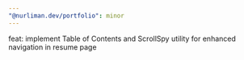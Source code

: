 ```yaml
---
"@nurliman.dev/portfolio": minor
---
```


feat: implement Table of Contents and ScrollSpy utility for enhanced navigation in resume page
